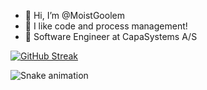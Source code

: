 - 👋 Hi, I’m @MoistGoolem
- 👀 I like code and process management!
- 🌱 Software Engineer at CapaSystems A/S

[![GitHub Streak](https://streak-stats.demolab.com/?user=MoistGoolem&theme=sunset-gradient	)](https://git.io/streak-stats)

![Snake animation](https://github.com/thepiyushmalhotra/thepiyushmalhotra/blob/output/github-contribution-grid-snake.svg)
